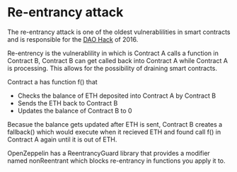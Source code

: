 # Re-entrancy attack

The re-entrancy attack is one of the oldest vulnerablilities in smart contracts and is responsible for the [DAO Hack](https://www.coindesk.com/learn/2016/06/25/understanding-the-dao-attack/) of 2016.

Re-entrency is the vulnerablility in which is Contract A calls a function in Contract B, Contract B can get called back into Contract A while Contract A is processing. This allows for the possibility of draining smart contracts.

Contract a has function f() that

- Checks the balance of ETH deposited into Contract A by Contract B
- Sends the ETH back to Contract B
- Updates the balance of Contract B to 0

Becasue the balance gets updated after ETH is sent, Contract B creates a fallback() which would execute when it recieved ETH and found call f() in Contract A again until it is out of ETH.

OpenZeppelin has a ReentrancyGuard library that provides a modifier named nonReentrant which blocks re-entrancy in functions you apply it to.
